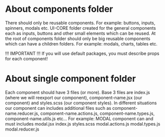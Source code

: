 # About components folder

There should only be reusable components. For example: buttons, inputs, spinners, modals etc.
UI-CORE folder created for the general components each as inputs, buttons and other small elements which can be reused.
At the root of components folder should only be big reusable components which can have a children folders. For example: modals, charts, tables etc.

!!! IMPORTANT !!! 
If you will use default packages, you must describe props for each component!

# About single component folder

Each component should have 3 files (or more). Base 3 files are index.js (where we will reexport our component), component-name.jsx (our component) and styles.scss (our component styles).
In different situations our component can includes additional files such as component-name.reducer.js, component-name.actions.js, component-name.types.js, component-name.utils.js etc...
For example: MODAL component can and must includes 
modal.jsx
index.js
styles.scss
modal.actions.js
modal.types.js
modal.reducer.js
